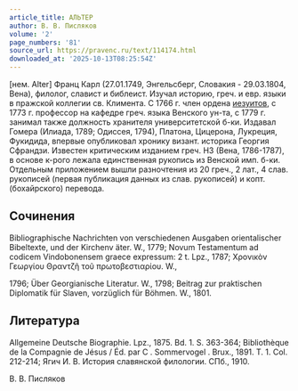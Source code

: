 ```yaml
---
article_title: АЛЬТЕР
author: В. В. Писляков
volume: '2'
page_numbers: '81'
source_url: https://pravenc.ru/text/114174.html
downloaded_at: '2025-10-13T08:25:54Z'
---
```


[нем. Alter] Франц Карл (27.01.1749, Энгельсберг, Словакия - 29.03.1804, Вена), филолог, славист и библеист. Изучал историю, греч. и евр. языки в пражской коллегии св. Климента. С 1766 г. член ордена [иезуитов](https://pravenc.ru/text/иезуитов.html), с 1773 г. профессор на кафедре греч. языка Венского ун-та, с 1779 г. занимал также должность хранителя университетской б-ки. Издавал Гомера (Илиада, 1789; Одиссея, 1794), Платона, Цицерона, Лукреция, Фукидида, впервые опубликовал хронику визант. историка Георгия Сфрандзи. Известен критическим изданием греч. НЗ (Вена, 1786-1787), в основе к-рого лежала единственная рукопись из Венской имп. б-ки. Отдельным приложением вышли разночтения из 20 греч., 2 лат., 4 слав. рукописей (первая публикация данных из слав. рукописей) и копт. (бохайрского) перевода.

## Сочинения

Bibliographische Nachrichten von verschiedenen Ausgaben orientalischer Bibeltexte, und der Kirchenv
äter. W., 1779; Novum Testamentum ad codicem Vindobonensem graece expressum: 2 t. 
Lpz., 1787; 
Χρονικὸν Γεωργίου Θραντζῆ τοῦ πρωτοβεστιαρίου. 
W.,
 
1796; Über Georgianische Literatur. W., 1798; Beitrag zur praktischen Diplomatik für Slaven, vorzüglich für Böhmen. W., 1801.

## Литература

Allgemeine Deutsche Biographie. Lpz., 1875. Bd. 1. S. 363-364; Bibliothèque de la Compagnie de Jésus / Éd. par C
.
 Sommervogel
.
 Brux., 1891. T. 1. Col. 212-214; 
Ягич И. В. История славянской филологии. СПб., 1910.

В. В. Писляков
